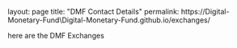 layout: page
title: "DMF Contact Details"
permalink: https://Digital-Monetary-Fund\Digital-Monetary-Fund.github.io/exchanges/

here are the DMF Exchanges


